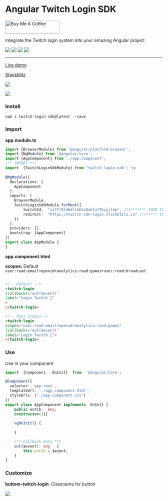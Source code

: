 
  
# Angular Twitch Login SDK
<a href="https://www.buymeacoffee.com/leifermendez" target="_blank"><img src="https://www.buymeacoffee.com/assets/img/custom_images/orange_img.png" alt="Buy Me A Coffee" style="height: 41px !important;width: 174px !important;box-shadow: 0px 3px 2px 0px rgba(190, 190, 190, 0.5) !important;-webkit-box-shadow: 0px 3px 2px 0px rgba(190, 190, 190, 0.5) !important;" ></a>

Integrate the Twitch login system into your amazing Angular project

<img src="https://badgen.net/npm/dy/twitch-login-sdk" /> <img src="https://badgen.net/npm/v/twitch-login-sdk" />  <img src="https://img.shields.io/github/stars/leifermendez/twitch-login-sdk" /> <img src="https://img.shields.io/github/license/leifermendez/twitch-login-sdk" />

---

[Live demo](https://twitch-login-sdk.stackblitz.io)

[Stackblitz](https://stackblitz.com/edit/twitch-login-sdk)

![](https://i.imgur.com/7UlkITH.png)

![](https://i.imgur.com/Nri25rj.png)

### Install
`npm i twitch-login-sdk@latest --save`

### Import


__app.module.ts__

```typescript
import {BrowserModule} from '@angular/platform-browser';  
import {NgModule} from '@angular/core';  
import {AppComponent} from './app.component';  
/** IMPORT **/
import  {TwitchLoginSdkModule} from "twitch-login-sdk"; 👈
  
@NgModule({  
  declarations: [  
    AppComponent  
  ],  
  imports: [  
    BrowserModule,   
	TwitchLoginSdkModule.forRoot({ 
		twitchId:  "xi7fl9ld6dlikhbv8xbfu77bzyjlkw", //<******* YOUR TWITCH_ID 👈
		redirect:  "https://twitch-sdk-login.stackblitz.io" //<***** YOUR CALLBACK REDIRECT 👈
	})
  ],  
  providers: [],  
  bootstrap: [AppComponent]  
})  
export class AppModule {  
}
```
__app.component.html__

__scopes:__ Default 
`user:read:email+openid+analytics:read:games+user:read:broadcast`

```html

<!-- Default -->
<twitch-login
(callback)="out($event)"
label="Login Twitch 🚀"
>
</twitch-login>

<!-- Pass scopes-->
<twitch-login
scopes="user:read:email+openid+analytics:read:games"
(callback)="out($event)"
label="Login Twitch 🚀">
</twitch-login>
```

### Use

Use in your component
```typescript
import  {Component,  OnInit}  from  '@angular/core'; 

@Component({  
  selector: 'app-root',  
  templateUrl: './app.component.html',  
  styleUrls: ['./app.component.css']  
})  
export class AppComponent implements  OnInit {  
	public outCb:  any;
	constructor(){}
	
	ngOnInit() {
	
	}

	/** Callback Data **/
	out($event): any   {
    	this.outCb = $event;
  	}
}
```

### Customize

__buttom-twitch-login__: Classname for button

![](https://i.imgur.com/7wguNoA.png)
